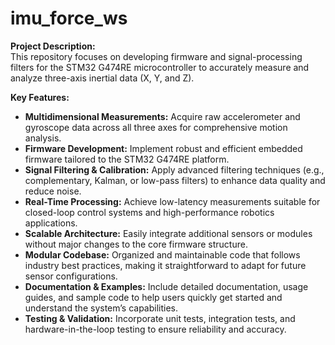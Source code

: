 # imu_force_ws

**Project Description:**  
This repository focuses on developing firmware and signal-processing filters for the STM32 G474RE microcontroller to accurately measure and analyze three-axis inertial data (X, Y, and Z).

**Key Features:**
- **Multidimensional Measurements:** Acquire raw accelerometer and gyroscope data across all three axes for comprehensive motion analysis.
- **Firmware Development:** Implement robust and efficient embedded firmware tailored to the STM32 G474RE platform.
- **Signal Filtering & Calibration:** Apply advanced filtering techniques (e.g., complementary, Kalman, or low-pass filters) to enhance data quality and reduce noise.
- **Real-Time Processing:** Achieve low-latency measurements suitable for closed-loop control systems and high-performance robotics applications.
- **Scalable Architecture:** Easily integrate additional sensors or modules without major changes to the core firmware structure.
- **Modular Codebase:** Organized and maintainable code that follows industry best practices, making it straightforward to adapt for future sensor configurations.
- **Documentation & Examples:** Include detailed documentation, usage guides, and sample code to help users quickly get started and understand the system’s capabilities.
- **Testing & Validation:** Incorporate unit tests, integration tests, and hardware-in-the-loop testing to ensure reliability and accuracy.
